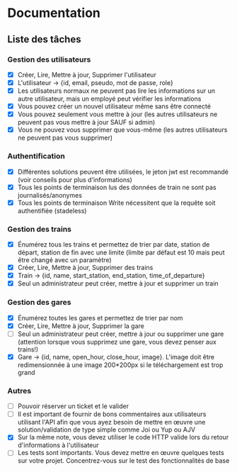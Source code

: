 # Documentation

## Liste des tâches

### Gestion des utilisateurs

- [x] Créer, Lire, Mettre à jour, Supprimer l'utilisateur
- [x] L'utilisateur -> {id, email, pseudo, mot de passe, role}
- [x] Les utilisateurs normaux ne peuvent pas lire les informations sur un autre utilisateur, mais un employé peut vérifier les informations
- [x] Vous pouvez créer un nouvel utilisateur même sans être connecté
- [x] Vous pouvez seulement vous mettre à jour (les autres utilisateurs ne peuvent pas vous mettre à jour SAUF si admin)
- [x] Vous ne pouvez vous supprimer que vous-même (les autres utilisateurs ne peuvent pas vous supprimer)

### Authentification

- [x] Différentes solutions peuvent être utilisées, le jeton jwt est recommandé (voir conseils pour plus d'informations)
- [x] Tous les points de terminaison lus des données de train ne sont pas journalisés/anonymes 
- [x] Tous les points de terminaison Write nécessitent que la requête soit authentifiée (stadeless)

### Gestion des trains

- [x] Énumérez tous les trains et permettez de trier par date, station de départ, station de fin avec une limite (limite par défaut est 10 mais peut être changé avec un paramètre)
- [x] Créer, Lire, Mettre à jour, Supprimer des trains
- [x] Train -> {id, name, start_station, end_station, time_of_departure}
- [x] Seul un administrateur peut créer, mettre à jour et supprimer un train

### Gestion des gares

- [x] Énumérez toutes les gares et permettez de trier par nom
- [x] Créer, Lire, Mettre à jour, Supprimer la gare
- [ ] Seul un administrateur peut créer, mettre à jour ou supprimer une gare (attention lorsque vous supprimez une gare, vous devez penser aux trains!)
- [x] Gare -> {id, name, open_hour, close_hour, image}. L'image doit être redimensionnée à une image 200*200px si le téléchargement est trop grand

### Autres

- [ ] Pouvoir réserver un ticket et le valider
- [ ] Il est important de fournir de bons commentaires aux utilisateurs utilisant l'API afin que vous ayez besoin de mettre en œuvre une solution/validation de type simple comme Joi ou Yup ou AJV
- [x] Sur la même note, vous devez utiliser le code HTTP valide lors du retour d'informations à l'utilisateur
- [ ] Les tests sont importants. Vous devez mettre en œuvre quelques tests sur votre projet. Concentrez-vous sur le test des fonctionnalités de base